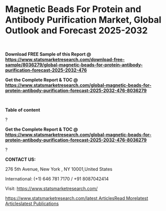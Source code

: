 <h1>Magnetic Beads For Protein and Antibody Purification Market, Global Outlook and Forecast 2025-2032</h1><br/><p><strong>Download FREE Sample of this Report @ <a href="https://www.statsmarketresearch.com/download-free-sample/8036279/global-magnetic-beads-for-protein-antibody-purification-forecast-2025-2032-476">https://www.statsmarketresearch.com/download-free-sample/8036279/global-magnetic-beads-for-protein-antibody-purification-forecast-2025-2032-476</a></strong></p>
 
 
 
 <div><b>Get the Complete Report & TOC @ <a href="https://www.statsmarketresearch.com/global-magnetic-beads-for-protein-antibody-purification-forecast-2025-2032-476-8036279">https://www.statsmarketresearch.com/global-magnetic-beads-for-protein-antibody-purification-forecast-2025-2032-476-8036279</a></b></div>
 
 
 
 <p><br />
 
 <b>Table of content</b></p>
 
 
 
 <p>? </p>
 
 
 
 <div><b>Get the Complete Report & TOC @ <a href="https://www.statsmarketresearch.com/global-magnetic-beads-for-protein-antibody-purification-forecast-2025-2032-476-8036279">https://www.statsmarketresearch.com/global-magnetic-beads-for-protein-antibody-purification-forecast-2025-2032-476-8036279</a></b></div>
 
 
 
 <p>? </p>
 
 
 
 <p><b>CONTACT US:</b><br />
 
 276 5th Avenue, New York , NY 10001,United States<br />
 
 International: (+1) 646 781 7170 / +91 8087042414<br />
 
 Visit: <a href="https://www.statsmarketresearch.com/">https://www.statsmarketresearch.com/</a><br />
 
 <a href="https://gyeongbokgung.com">https://www.statsmarketresearch.com/</a><a href="https://hallyeomaritime.com">latest Articles</a><a href="https://jingwansa.com">Read More</a><a href="https://nguoiviet.jp/">latest Articles</a><a href="https://www.intelmarketresearch.com/">latest Publications</a></p>